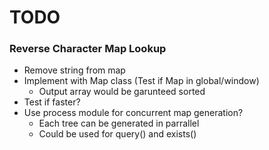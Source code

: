 # TODO


### Reverse Character Map Lookup
- Remove string from map
- Implement with Map class (Test if Map in global/window)
  - Output array would be garunteed sorted
- Test if faster?
- Use process module for concurrent map generation?
  - Each tree can be generated in parrallel
  - Could be used for query() and exists()